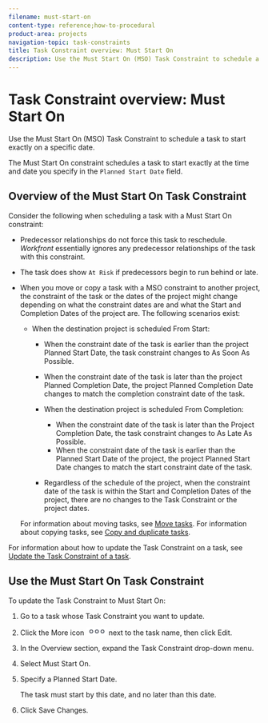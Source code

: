 ```yaml
---
filename: must-start-on
content-type: reference;how-to-procedural
product-area: projects
navigation-topic: task-constraints
title: Task Constraint overview: Must Start On
description: Use the Must Start On (MSO) Task Constraint to schedule a task to start exactly on a specific date.
---
```


# Task Constraint overview: Must Start On

Use the Must Start On (MSO) Task Constraint to schedule a task to start exactly on a specific date. 

The Must Start On constraint schedules a task to start exactly at the time and date you specify in the `Planned Start Date` field.

## Overview of the Must Start On Task Constraint

Consider the following when scheduling a task with a Must Start On constraint:

* Predecessor relationships do not force this task to reschedule. *Workfront* essentially ignores any predecessor relationships of the task with this constraint.
* The task does show `At Risk` if predecessors begin to run behind or late.

* When you move or copy a task with a MSO constraint to another project, the constraint of the task or the dates of the project might change depending on what the constraint dates are and what the Start and Completion Dates of the project are. The following scenarios exist:

  * When the destination project is scheduled From Start:

    * When the constraint date of the task is earlier than the project Planned Start Date, the task constraint changes to As Soon As Possible. 
    * When the constraint date of the task is later than the project Planned Completion Date, the project Planned Completion Date changes to match the completion constraint date of the task.

    * When the destination project is scheduled From Completion:

      * When the constraint date of the task is later than the Project Completion Date, the task constraint changes to As Late As Possible. 
      * When the constraint date of the task is earlier than the Planned Start Date of the project, the project Planned Start Date changes to match the start constraint date of the task.

    * Regardless of the schedule of the project, when the constraint date of the task is within the Start and Completion Dates of the project, there are no changes to the Task Constraint or the project dates.

  For information about moving tasks, see [Move tasks](../../../manage-work/tasks/manage-tasks/move-tasks.md). For information about copying tasks, see [Copy and duplicate tasks](../../../manage-work/tasks/manage-tasks/copy-and-duplicate-tasks.md).

For information about how to update the Task&nbsp;Constraint on a task, see [Update the Task Constraint of a task](../../../manage-work/tasks/task-constraints/update-task-constraint-of-task.md).

<!--
<div data-mc-conditions="QuicksilverOrClassic.Draft mode">
<h2><a name="using-MSO-constraint"></a>Use the Must Start On Task Constraint</h2>
<p>To update the Task Constraint to Must Start On:</p>
<ol>
<li value="1">Go to a task whose Task Constraint you want to update.</li>
<li value="2"> <draft-comment>
<p data-mc-conditions="QuicksilverOrClassic.Quicksilver">Click the <span class="bold">More</span> icon <img src="assets/qs-more-icon-on-an-object.png"> next to the task name, then click <span class="bold">Edit</span>.</p>
</draft-comment><p data-mc-conditions="QuicksilverOrClassic.Quicksilver">Click the <span class="bold">More</span> icon <img src="assets/qs-more-icon-on-an-object.png"> next to the task name, then click <span class="bold">Edit</span>.</p> </li>
<li value="3">In the <span class="bold">Overview</span> section, expand the <span class="bold">Task Constraint</span> drop-down menu.</li>
<li value="4"> <p>Select <span class="bold">Must Start On</span>.</p> </li>
<li value="5"> <p>Specify a <span class="bold">Planned Start Date</span>.</p> <p>The task must start by this date, and no later than this date.</p> </li>
<li value="6">Click <span class="bold">Save Changes</span>. </li>
</ol>
</div>
-->

## Use the Must Start On Task Constraint

To update the Task Constraint to Must Start On:

<ol> 
 <li value="1">Go to a task whose Task Constraint you want to update.</li> 
 <li value="2"> <p data-mc-conditions="QuicksilverOrClassic.Quicksilver">Click the <span class="bold">More</span> icon <img src="assets/qs-more-icon-on-an-object.png"> next to the task name, then click <span class="bold">Edit</span>.</p> </li> 
 <li value="3">In the <span class="bold">Overview</span> section, expand the <span class="bold">Task Constraint</span> drop-down menu.</li> 
 <li value="4"> <p>Select <span class="bold">Must Start On</span>.</p> </li> 
 <li value="5"> <p>Specify a <span class="bold">Planned Start Date</span>.</p> <p>The task must start by this date, and no later than this date.</p> </li> 
 <li value="6">Click <span class="bold">Save Changes</span>. </li> 
</ol>

